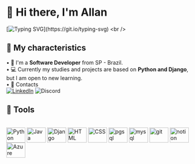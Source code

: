 # 📍 Hi there, I'm Allan 
[![Typing SVG](https://readme-typing-svg.demolab.com?font=Fira+Code&size=18&duration=3000&pause=200&color=00E1F7&multiline=true&width=600&height=100&lines=%24+nc+-lvnp+4242;listening+on+%5Bany%5D+4242+...;connect+to+%5BBrookLiNN%5D+session;bash+-i+%3E%26+%2Fdev%2Ftcp%2F127.0.0.1%2F4242+0%3E%261;BrookLiNN%40AIcore%3A~%24+source+activate+neural_env;(neural_env)+BrookLiNN%40AIcore%3A~%24+python+manage.py+runserver;Starting+development+server+at+http%3A%2F%2F127.0.0.1%3A8000%2F;Quit+the+server+with+CONTROL-C.)](https://git.io/typing-svg)
<br />
## 🔎 My characteristics
• 🐍 I'm a **Software Developer** from SP - Brazil.<br />
• 💻 Currently my studies and projects are based on **Python and Django**, but I am open to new learning.<br />
• 📩 Contacts <br />
[![LinkedIn](https://img.shields.io/badge/linkedin-%230077B5.svg?style=for-the-badge&logo=linkedin&logoColor=white)](https://www.linkedin.com/in/allan-medeiros)
![Discord](https://img.shields.io/badge/brooklinn-%235865F2.svg?style=for-the-badge&logo=discord&logoColor=white)
<br />
## 🔨 Tools 
<div style="display: inline_block"><br>
  <img align="center" alt="Python" height="40" width="50" src="https://cdn.jsdelivr.net/gh/devicons/devicon@latest/icons/python/python-original.svg">
  <img align="center" alt="Java" height="40" width="50" src="https://cdn.jsdelivr.net/gh/devicons/devicon@latest/icons/java/java-original.svg">
  <img align="center" alt="Django" height="40" width="50" src="https://cdn.jsdelivr.net/gh/devicons/devicon@latest/icons/django/django-plain.svg">
  <img align="center" alt="HTML" height="40" width="50" src="https://cdn.jsdelivr.net/gh/devicons/devicon@latest/icons/html5/html5-original.svg">
  <img align="center" alt="CSS" height="40" width="50" src="https://cdn.jsdelivr.net/gh/devicons/devicon@latest/icons/css3/css3-original.svg">
  <img align="center" alt="pgsql" height="40" width="50" src="https://cdn.jsdelivr.net/gh/devicons/devicon@latest/icons/postgresql/postgresql-original.svg">
  <img align="center" alt="mysql" height="40" width="50" src="https://cdn.jsdelivr.net/gh/devicons/devicon@latest/icons/mysql/mysql-original.svg">
  <img align="center" alt="git" height="40" width="50" src="https://cdn.jsdelivr.net/gh/devicons/devicon@latest/icons/git/git-original.svg">
  <img align="center" alt="notion" height="40" width="50" src="https://cdn.jsdelivr.net/gh/devicons/devicon@latest/icons/notion/notion-original.svg">
  <img align="center" alt="Azure" height="40" width="50" src="https://cdn.jsdelivr.net/gh/devicons/devicon@latest/icons/azure/azure-original.svg">
</div>
